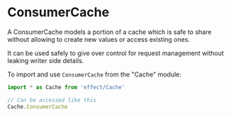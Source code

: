 # ConsumerCache

A ConsumerCache models a portion of a cache which is safe to share without allowing to create new values or access existing ones.

It can be used safely to give over control for request management without leaking writer side details.

To import and use `ConsumerCache` from the "Cache" module:

```ts
import * as Cache from 'effect/Cache'

// Can be accessed like this
Cache.ConsumerCache
```
